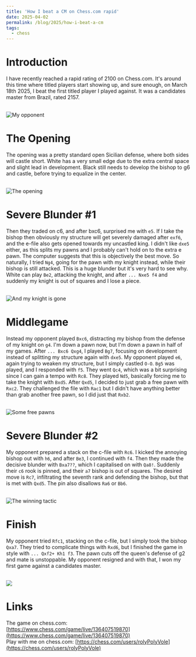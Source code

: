 ```yaml
---
title: 'How I beat a CM on Chess.com rapid'
date: 2025-04-02
permalink: /blog/2025/how-i-beat-a-cm
tags:
  - chess
---
```


# Introduction

I have recently reached a rapid rating of 2100 on Chess.com. It's around this time where titled players start showing up, and sure enough, on March 18th 2025, I beat the first titled player I played against. It was a candidates master from Brazil, rated 2157.

<br />

<img src="/images/blogs/how_i_beat_a_cm/image_1.png" alt="My opponent">

<br />

# The Opening

The opening was a pretty standard open Sicilian defense, where both sides will castle short. White has a very small edge due to the extra central space and slight lead in development. Black still needs to develop the bishop to g6 and castle, before trying to equalize in the center.

<br />

<img src="/images/blogs/how_i_beat_a_cm/opening.png" alt="The opening">

<br />

# Severe Blunder #1

Then they traded on c6, and after bxc6, surprised me with `e5`. If I take the bishop then obviously my structure will get severely damaged after `exf6`, and the e-file also gets opened towards my uncastled king. I didn't like `dxe5` either, as this splits my pawns and I probably can't hold on to the extra e pawn. The computer suggests that this is objectively the best move. So naturally, I tried `Ng4`, going for the pawn with my knight instead, while their bishop is still attacked. This is a huge blunder but it's very hard to see why. White can play `Be2`, attacking the knight, and after `... Nxe5 f4` and suddenly my knight is out of squares and I lose a piece.

<br />

<img src="/images/blogs/how_i_beat_a_cm/trap.png" alt="And my knight is gone">

<br />

# Middlegame

Instead my opponent played `Bxc6`, distracting my bishop from the defense of my knight on `g4`. I'm down a pawn now, but I'm down a pawn in half of my games. After `... Bxc6 Qxg4`, I played `Bg7`, focusing on development instead of splitting my structure again with `dxe5`. My opponent played `e6`, again trying to weaken my structure, but I simply castled `O-O`. `Bg5` was played, and I responded with `f5`. They went `Qc4`, which was a bit surprising since I can gain a tempo with `Rc8`. They played `Nd5`, basically forcing me to take the knight with `Bxd5`. After `Qxd5`, I decided to just grab a free pawn with `Rxc2`. They challenged the file with `Rac1` but I didn't have anything better than grab another free pawn, so I did just that `Rxb2`. 

<br />

<img src="/images/blogs/how_i_beat_a_cm/free_pawns.png" alt="Some free pawns">

<br />

# Severe Blunder #2

My opponent prepared a stack on the c-file with `Rc6`. I kicked the annoying bishop out with `h6`, and after `Be3`, I continued with `f4`. Then they made the decisive blunder with `Bxa7??`, which I capitalised on with `Qa8!`. Suddenly their `c6` rook is pinned, and their `a7` bishop is out of squares. The desired move is `Rc7`, infiltrating the seventh rank and defending the bishop, but that is met with `Qxd5`. The pin also disallows `Ra6` or `Bb6`.

<br />

<img src="/images/blogs/how_i_beat_a_cm/pin.png" alt="The winning tactic">

<br />

# Finish

My opponent tried `Rfc1`, stacking on the c-file, but I simply took the bishop `Qxa7`. They tried to complicate things with `Rxd6`, but I finished the game in style with `... Qxf2+ Kh1 f3`. The pawn cuts off the queen's defense of g2 and mate is unstoppable. My opponent resigned and with that, I won my first game against a candidates master.

<br />

<img src="/images/blogs/how_i_beat_a_cm/finish.png">

<br />

# Links
The game on chess.com: [https://www.chess.com/game/live/136407519870](https://www.chess.com/game/live/136407519870) <br />
Play with me on chess.com: [https://chess.com/users/rolyPolyVole](https://chess.com/users/rolyPolyVole)